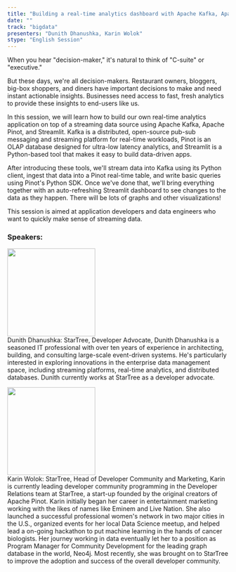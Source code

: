 ```yaml
---
title: "Building a real-time analytics dashboard with Apache Kafka, Apache Pinot, and Streamlit"
date: "" 
track: "bigdata"
presenters: "Dunith Dhanushka, Karin Wolok"
stype: "English Session"
---
```

When you hear "decision-maker," it's natural to think of "C-suite" or "executive." 

But these days, we're all decision-makers. Restaurant owners, bloggers, big-box shoppers, and diners have important decisions to make and need instant actionable insights. Businesses need access to fast, fresh analytics to provide these insights to end-users like us. 

In this session, we will learn how to build our own real-time analytics application on top of a streaming data source using Apache Kafka, Apache Pinot, and Streamlit. Kafka is a distributed, open-source pub-sub messaging and streaming platform for real-time workloads, Pinot is an OLAP database designed for ultra-low latency analytics, and Streamlit is a Python-based tool that makes it easy to build data-driven apps.

After introducing these tools, we'll stream data into Kafka using its Python client, ingest that data into a Pinot real-time table, and write basic queries using Pinot's Python SDK. Once we've done that, we'll bring everything together with an auto-refreshing Streamlit dashboard to see changes to the data as they happen. There will be lots of graphs and other visualizations!

This session is aimed at application developers and data engineers who want to quickly make sense of streaming data.
 ### Speakers: 
 <img src="images/speaker/1092.png" width="200" /><br>Dunith Dhanushka: StarTree, Developer Advocate, Dunith Dhanushka is a seasoned IT professional with over ten years of experience in architecting, building, and consulting large-scale event-driven systems. He's particularly interested in exploring innovations in the enterprise data management space, including streaming platforms, real-time analytics, and distributed databases. Dunith currently works at StarTree as a developer advocate.

 <img src="images/speaker/1092_2.png" width="200" /><br>Karin Wolok: StarTree, Head of Developer Community and Marketing, Karin is currently leading developer community programming in the Developer Relations team at StarTree, a start-up founded by the original creators of Apache Pinot. Karin initially began her career in entertainment marketing working with the likes of names like Eminem and Live Nation.  She also launched a successful professional women's network in two major cities in the U.S., organized events for her local Data Science meetup, and helped lead a on-going hackathon to put machine learning in the hands of cancer biologists. Her journey working in data eventually let her to a position as Program Manager for Community Development for the leading graph database in the world, Neo4j. Most recently, she was brought on to StarTree to improve the adoption and success of the overall developer community.

 